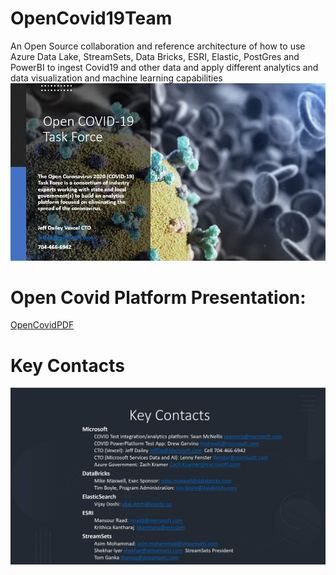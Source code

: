 # OpenCovid19Team
An Open Source collaboration and reference architecture of how to use Azure Data Lake, StreamSets, Data Bricks, ESRI, Elastic, PostGres and PowerBI to ingest Covid19 and other data and apply different analytics and data visualization and machine learning capabilities
![Open Covid TaskForce Splash](/assets/OpenCovidTaskForce.gif)

# Open Covid Platform Presentation: 
[OpenCovidPDF](/assets/OpenCovidPlatform.pdf "Open Covid Platform Presentation PDF")

# Key Contacts
![Open Covid TaskForce Splash](/assets/COVID19KeyContacts.jpg)
